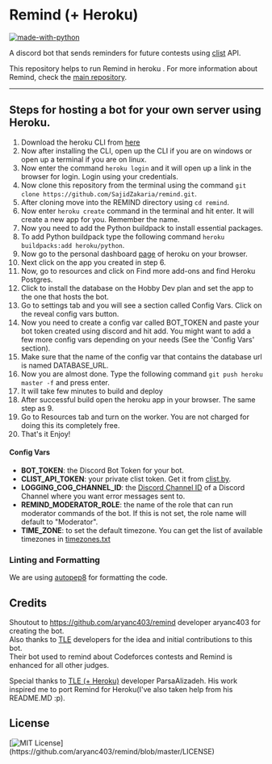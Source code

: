 # Remind (+ Heroku)

[![made-with-python](https://img.shields.io/badge/Made%20with-Python-1f425f.svg)](https://www.python.org/)

A discord bot that sends reminders for future contests using [clist](https://clist.by/) API.

This repository helps to run Remind in heroku . For more information about Remind, check the [main repository](https://github.com/aryanc403/remind/).

---

## Steps for hosting a bot for your own server using Heroku.

1. Download the heroku CLI from [here](https://devcenter.heroku.com/articles/heroku-cli)
2. Now after installing the CLI, open up the CLI if you are on windows or open up a terminal if you are on linux.
3. Now enter the command `heroku login` and it will open up a link in the browser for login. Login using your credentials.
4. Now clone this repository from the terminal using the command `git clone https://github.com/SajidZakaria/remind.git`.
5. After cloning move into the REMIND directory using `cd remind`.
6. Now enter `heroku create` command in the terminal and hit enter. It will create a new app for you. Remember the name.
7. Now you need to add the Python buildpack to install essential packages.
8. To add Python buildpack type the following command `heroku buildpacks:add heroku/python`.
9. Now go to the personal dashboard [page](https://dashboard.heroku.com/apps) of heroku on your browser.
10. Next click on the app you created in step 6.
11. Now, go to resources and click on Find more add-ons and find Heroku Postgres.
12. Click to install the database on the Hobby Dev plan and set the app to the one that hosts the bot.
13. Go to settings tab and you will see a section called Config Vars. Click on the reveal config vars button.
14. Now you need to create a config var called BOT_TOKEN and paste your bot token created using discord and hit add. You might want to add a few more config vars depending on your needs (See the 'Config Vars' section).
15. Make sure that the name of the config var that contains the database url is named DATABASE_URL.
16. Now you are almost done. Type the following command `git push heroku master -f` and press enter.
17. It will take few minutes to build and deploy
18. After successful build open the heroku app in your browser. The same step as 9.
19. Go to Resources tab and turn on the worker. You are not charged for doing this its completely free.
20. That's it Enjoy!

#### Config Vars

- **BOT_TOKEN**: the Discord Bot Token for your bot.
- **CLIST_API_TOKEN**: your private clist token. Get it from [clist.by](https://clist.by/api/v2/doc/).
- **LOGGING_COG_CHANNEL_ID**: the [Discord Channel ID](https://support.discord.com/hc/en-us/articles/206346498-Where-can-I-find-my-User-Server-Message-ID-) of a Discord Channel where you want error messages sent to.
- **REMIND_MODERATOR_ROLE**: the name of the role that can run moderator commands of the bot. If this is not set, the role name will default to "Moderator".
- **TIME_ZONE**: to set the default timezone. You can get the list of available timezones in [timezones.txt](https://github.com/SajidZakaria/remind/blob/master/timezones.txt)

### Linting and Formatting

We are using [autopep8](https://github.com/hhatto/autopep8) for formatting the code.

## Credits

Shoutout to https://github.com/aryanc403/remind developer aryanc403 for creating the bot.  
Also thanks to [TLE](https://github.com/cheran-senthil/TLE) developers for the idea and initial contributions to this bot.  
Their bot used to remind about Codeforces contests and Remind is enhanced for all other judges.  

Special thanks to [TLE (+ Heroku)](https://github.com/ParsaAlizadeh/TLE/tree/hoi) developer ParsaAlizadeh. His work inspired me to port Remind for Heroku(I've also taken help from his README.MD :p).

## License
[![MIT License](https://img.shields.io/apm/l/atomic-design-ui.svg?)](https://github.com/aryanc403/remind/blob/master/LICENSE)

